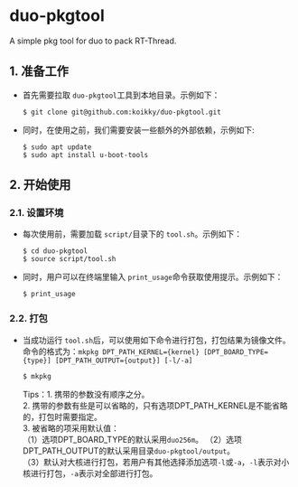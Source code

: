 # duo-pkgtool
A simple pkg tool for duo to pack RT-Thread.                 

## 1. 准备工作
- 首先需要拉取 `duo-pkgtool`工具到本地目录。示例如下：
	``` shell 
	$ git clone git@github.com:koikky/duo-pkgtool.git 
	```
                   
- 同时，在使用之前，我们需要安装一些额外的外部依赖，示例如下:                           	
	``` shell
	$ sudo apt update
	$ sudo apt install u-boot-tools
	```

## 2. 开始使用
### 2.1. 设置环境
- 每次使用前，需要加载 `script/`目录下的 `tool.sh`。示例如下：                                    
	``` shell
	$ cd duo-pkgtool
	$ source script/tool.sh 
	```  
                                                
- 同时，用户可以在终端里输入 `print_usage`命令获取使用提示。示例如下：                                      
	``` shell 
	$ print_usage
	```                        

### 2.2. 打包
- 当成功运行 `tool.sh`后，可以使用如下命令进行打包，打包结果为镜像文件。                                   
  命令的格式为：``mkpkg DPT_PATH_KERNEL={kernel} [DPT_BOARD_TYPE={type}] [DPT_PATH_OUTPUT={output}] [-l/-a]``                        
	``` shell
	$ mkpkg
	```                             
	Tips：1. 携带的参数没有顺序之分。                                                                
		   2. 携带的参数有些是可以省略的，只有选项DPT_PATH_KERNEL是不能省略的，打包时需要指定。                         
		   3. 被省略的项采用默认值：                                         
				（1）选项DPT_BOARD_TYPE的默认采用`duo256m`。
				（2）选项DPT_PATH_OUTPUT的默认采用目录`duo-pkgtool/output`。                  
				（3）默认对大核进行打包，若用户有其他选择添加选项`-l`或`-a`，`-l`表示对小核进行打包，`-a`表示对全部进行打包。                                                                                                                                                                   
	
